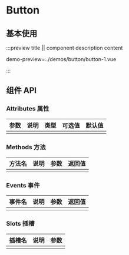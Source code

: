 # Button

## 基本使用

<!-- <script setup>
import CustomComponent from '../demos/button/button-1.vue'
</script>

<CustomComponent /> -->

:::preview title || component description content

demo-preview=../demos/button/button-1.vue

:::

<preview path="../demos/button/button-1.vue" title="基本使用" description="description"></preview>



<!-- ::: details 显示代码

```vue
<ymss-button msg="msg"></ymss-button>
```

:::

<details>
<summary>展开查看</summary>

```vue
<ymss-button msg="msg"></ymss-button>
```
</details> -->

## 组件 API

### Attributes 属性

| 参数 | 说明 | 类型 | 可选值 | 默认值 |
|  ----  | ----  | ----  | ----  | ----  |
|  |  |  |  | |

### Methods 方法

| 方法名 | 说明 | 参数 | 返回值 |
|  ----  | ----  | ----  | ----  |
|  |  |  |  |

### Events 事件

| 事件名 | 说明 | 参数 | 返回值 |
|  ----  | ----  | ----  | ----  |
|  |  |  |  |

### Slots 插槽

| 插槽名 | 说明 | 参数 |
|  ----  | ----  | ----  |
|  |  |  |


<style>
  .example{
    border: 1px solid #f5f5f5;
    border-radius: 5px;
    padding:20px
  }
  .el-button {
    margin:10px 5px
  }
  details > summary:first-of-type {
    font-size: 10px;
    padding: 8px 0;
    cursor: pointer;
    color: #1989fa;
  }
</style>
